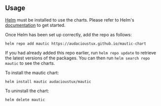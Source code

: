 ## Usage

[Helm](https://helm.sh) must be installed to use the charts.  Please refer to
Helm's [documentation](https://helm.sh/docs) to get started.

Once Helm has been set up correctly, add the repo as follows:

    helm repo add mautic https://audacioustux.github.io/mautic-chart

If you had already added this repo earlier, run `helm repo update` to retrieve
the latest versions of the packages.  You can then run `helm search repo mautic` to see the charts.

To install the mautic chart:

    helm install mautic audacioustux/mautic

To uninstall the chart:

    helm delete mautic